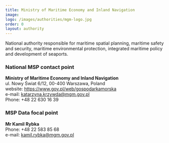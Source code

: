 ```yaml
---
title: Ministry of Maritime Economy and Inland Navigation
image: 
logo: /images/authorities/mgm-logo.jpg
order: 0
layout: authority
---
```


National authority responsible for maritime spatial planning, maritime safety and security, maritime environmental protection, integrated
maritime policy and development of seaports.

### National MSP contact point

**Ministry of Maritime Economy and Inland Navigation**  
ul. Nowy Świat 6/12, 00-400 Warszawa, Poland  
website: <https://www.gov.pl/web/gospodarkamorska>  
e-mail: <katarzyna.krzywda@mgm.gov.pl>  
Phone: +48 22 630 16 39  


### MSP Data focal point

**Mr Kamil Rybka**  
Phone: +48 22 583 85 68  
e-mail: <kamil.rybka@mgm.gov.pl>  
